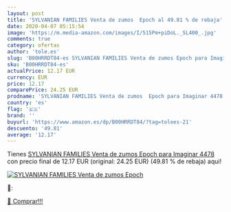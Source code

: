 ```yaml
---
layout: post
title: 'SYLVANIAN FAMILIES Venta de zumos  Epoch al 49.81 % de rebaja'
date: 2020-04-07 05:15:54
image: 'https://m.media-amazon.com/images/I/515Pm+piDoL._SL400_.jpg'
comments: true
category: ofertas
author: 'tole.es'
slug: 'B00HRRDT84-es SYLVANIAN FAMILIES Venta de zumos Epoch para Imaginar 4478'
sku: 'B00HRRDT84-es'
actualPrice: 12.17 EUR
currency: EUR
price: 12.17
comparePrice: 24.25 EUR
prodname: 'SYLVANIAN FAMILIES Venta de zumos  Epoch para Imaginar 4478 '
country: 'es'
flag: '🇪🇸'
brand: ''
buyurl: 'https://www.amazon.es/dp/B00HRRDT84/?tag=tolees-21'
descuento: '49.81'
average: '12.17'
---
```


Tienes [SYLVANIAN FAMILIES Venta de zumos  Epoch para Imaginar 4478 ](https://www.amazon.es/dp/B00HRRDT84/?tag=tolees-21) con precio final de  12.17 EUR (original: 24.25 EUR) (49.81 %  de rebaja) aqui!

[![SYLVANIAN FAMILIES Venta de zumos  Epoch](https://m.media-amazon.com/images/I/515Pm+piDoL._SL400_.jpg)](https://www.amazon.es/dp/B00HRRDT84/?tag=tolees-21)

🔎:


[🛒 Comprar!!!](https://www.amazon.es/dp/B00HRRDT84/?tag=tolees-21)

